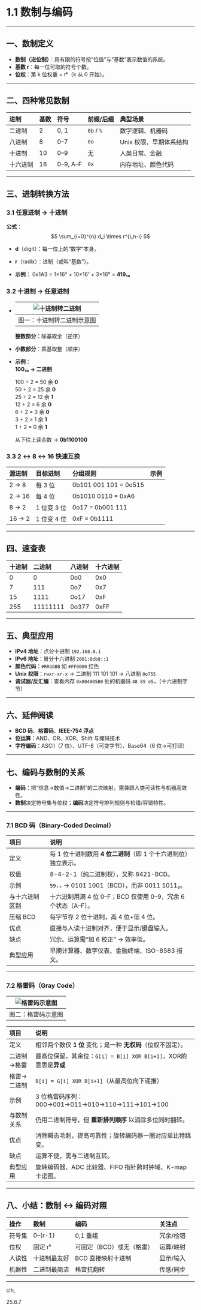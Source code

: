 # 1.1 数制与编码

---

## 一、数制定义

- **数制（进位制）**：用有限的符号按“位值”与“基数”表示数值的系统。  
- **基数 r**：每一位可取的符号个数。  
- **位权**：第 k 位权重 = rᵏ（k 从 0 开始）。

---

## 二、四种常见数制

| 进制     | 基数 | 符号     | 前缀/后缀  | 典型场景                |
| :------- | :--- | :------- | :--------- | :---------------------- |
| 二进制   | 2    | 0, 1     | `0b` / `%` | 数字逻辑、机器码        |
| 八进制   | 8    | 0–7      | `0o`       | Unix 权限、早期体系结构 |
| 十进制   | 10   | 0–9      | 无         | 人类日常、金融          |
| 十六进制 | 16   | 0–9, A–F | `0x`       | 内存地址、颜色代码      |

---

## 三、进制转换方法

### 3.1 任意进制 → 十进制

**公式**：  
$$
  \sum_{i=0}^{n} d_i \times r^{\,n-i}
$$

- **d**（digit）：每一位上的“数字”本身。  
  
- **r**（radix）：进制（或叫“基数”）。
  
- **示例**： 
  0x1A3 = 1×16² + 10×16¹ + 3×16⁰ = **419₁₀**

### 3.2 十进制 → 任意进制

- | ![十进制转二进制](https://img2020.cnblogs.com/blog/1154439/202111/1154439-20211107173155269-506693202.png#w40) |
  | :----------------------------------------------------------: |
  |                  图一：十进制转二进制示意图                  |

  **整数部分**：除基取余（逆序）  
- **小数部分**：乘基取整（顺序）
- **示例**：  
  **100₁₀ → 二进制**  
  
  100 ÷ 2 = 50 余 **0**  
  50  ÷ 2 = 25 余 **0**  
  25  ÷ 2 = 12 余 **1**  
  12  ÷ 2 = 6  余 **0**  
  6   ÷ 2 = 3  余 **0**  
  3   ÷ 2 = 1  余 **1**  
  1   ÷ 2 = 0  余 **1**  
  
  从下往上读余数 → **0b1100100**

### 3.3 2 ↔ 8 ↔ 16 快速互换

| 源进制 | 目标进制    | 分组规则              | 示例 |
| :----- | :---------- | :-------------------- | :--- |
| 2 → 8  | 每 3 位     | 0b101 001 101 = 0o515 |      |
| 2 → 16 | 每 4 位     | 0b1010 0110 = 0xA6    |      |
| 8 → 2  | 1 位变 3 位 | 0o17 = 0b001 111      |      |
| 16 → 2 | 1 位变 4 位 | 0xF = 0b1111          |      |

---

## 四、速查表

| 十进制 | 二进制   | 八进制 | 十六进制 |
| :----- | :------- | :----- | :------- |
| 0      | 0        | 0o0    | 0x0      |
| 7      | 111      | 0o7    | 0x7      |
| 15     | 1111     | 0o17   | 0xF      |
| 255    | 11111111 | 0o377  | 0xFF     |

---

## 五、典型应用

- **IPv4 地址**：点分十进制 `192.168.0.1`  
- **IPv6 地址**：冒分十六进制 `2001:0db8::1`  
- **颜色代码**：`#RRGGBB` 如 `#FF0000` 红色  
- **Unix 权限**：`rwxr-xr-x` → 二进制 111 101 101 → 八进制 `0o755`  
- **调试器/反汇编**：查看内存 `0x004005B0` 处的机器码 `48 89 e5…`（十六进制字节）

---

## 六、延伸阅读

- **BCD 码**、**格雷码**、**IEEE-754 浮点**  
- **位运算**：AND、OR、XOR、Shift 与掩码技术  
- **字符编码**：ASCII（7 位）、UTF-8（可变字节）、Base64（6 位→可打印）

---

## 七、编码与数制的关系

- **编码**：把“信息→数值→二进制”的二次映射，需兼顾人类可读性与机器高效性。  
- **数制**决定符号集与位权；**编码**决定符号排列规则与检错/容错特性。  

---

### 7.1 BCD 码（Binary-Coded Decimal）

| 项目           | 说明                                                         |
| :------------- | :----------------------------------------------------------- |
| 定义           | 每 1 位十进制数用 **4 位二进制**（即 1 个十六进制位）独立表示。 |
| 权值           | 8-4-2-1（纯二进制权），又称 8421-BCD。                       |
| 示例           | `59₁₀` → 0101 1001（BCD），而非 0011 1011₂。                 |
| 与十六进制区别 | 十六进制用满 4 位 0–F；BCD 仅使用 0–9，冗余 6 个状态（A–F）。 |
| 压缩 BCD       | 每字节存 2 位十进制，高 4 位+低 4 位。                       |
| 优点           | 直接与人读十进制对齐，便于显示/键盘输入。                    |
| 缺点           | 冗余、运算需“加 6 校正” → 效率低。                           |
| 典型应用       | 早期计算器、数字仪表、金融终端、ISO-8583 报文。              |

---

### 7.2 格雷码（Gray Code）

| ![格雷码示意图](https://bkimg.cdn.bcebos.com/pic/0ef21124c9449173c9955900) |
| :----------------------------------------------------------: |
|                      图二：格雷码示意图                      |

| 项目        | 说明                                                         |
| :---------- | :----------------------------------------------------------- |
| 定义        | 相邻两个数仅 **1 位** 变化；是一种 **无权码**（位权不固定）。 |
| 二进制→格雷 | 最高位保留，其余位：`G[i] = B[i] XOR B[i+1]`，XOR的意思是**异或** |
| 格雷→二进制 | `B[i] = G[i] XOR B[i+1]`（从最高位向下递推）                 |
| 示例        | 3 位格雷码序列：000→001→011→010→110→111→101→100              |
| 与数制关系  | 仍用二进制符号，但 **重新排列顺序** 以消除多位同时翻转。     |
| 优点        | 消除瞬态毛刺，提高可靠性；旋转编码器一圈对应单比特跳变。     |
| 缺点        | 运算不便，需与二进制互转。                                   |
| 典型应用    | 旋转编码器、ADC 比较器、FIFO 指针跨时钟域、K-map 卡诺图。    |

---

## 八、小结：数制 ↔ 编码对照

| 操作   | 数制         | 编码                      | 关注点    |
| :----- | :----------- | :------------------------ | :-------- |
| 符号集 | 0–(r-1)      | 0,1 重组                  | 冗余/检错 |
| 位权   | 固定 rᵏ      | 可固定（BCD）或无（格雷） | 运算/映射 |
| 人读性 | 十进制最友好 | BCD 直接映射十进制        | 显示/输入 |
| 机器性 | 二进制最简洁 | 格雷抗翻转                | 传感/同步 |

---

clh,

25.8.7
